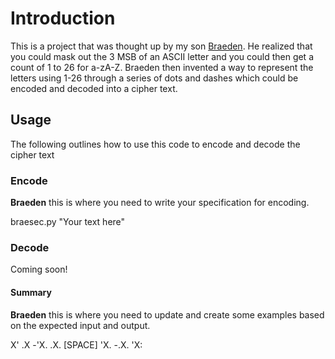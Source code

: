 # Introduction

This is a project that was thought up by my son [Braeden](http://braeden.logiodice.com).  He realized that you could mask out the 3 MSB of an ASCII letter
and you could then get a count of 1 to 26 for a-zA-Z.  Braeden then invented a way to represent the letters using 1-26 through a series of dots and dashes
which could be encoded and decoded into a cipher text.

## Usage
The following outlines how to use this code to encode and decode the cipher text

### Encode

**Braeden** this is where you need to write your specification for encoding.

braesec.py "Your text here"

### Decode
Coming soon!

#### Summary

**Braeden** this is where you need to update and create some examples based on the expected 
input and output.

X' .X -'X. .X. [SPACE] 'X. -.X. 'X:
